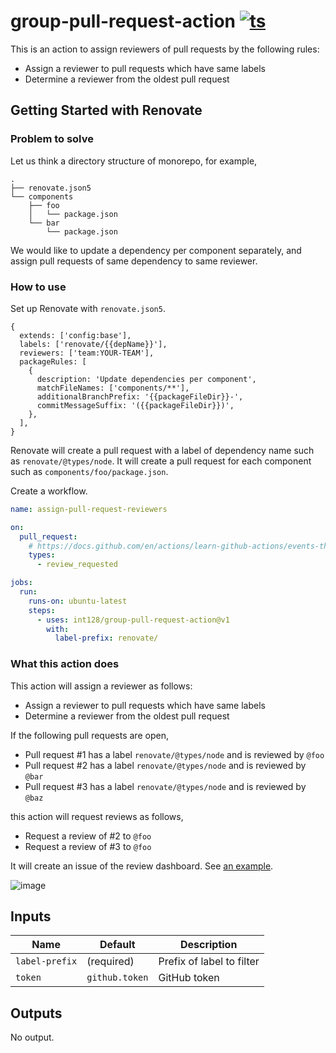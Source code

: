 # group-pull-request-action [![ts](https://github.com/int128/group-pull-request-action/actions/workflows/ts.yaml/badge.svg)](https://github.com/int128/group-pull-request-action/actions/workflows/ts.yaml)

This is an action to assign reviewers of pull requests by the following rules:

- Assign a reviewer to pull requests which have same labels
- Determine a reviewer from the oldest pull request

## Getting Started with Renovate

### Problem to solve

Let us think a directory structure of monorepo, for example,

```
.
├── renovate.json5
└── components
    ├── foo
    │   └── package.json
    └── bar
        └── package.json
```

We would like to update a dependency per component separately, and assign pull requests of same dependency to same reviewer.

### How to use

Set up Renovate with `renovate.json5`.

```json5
{
  extends: ['config:base'],
  labels: ['renovate/{{depName}}'],
  reviewers: ['team:YOUR-TEAM'],
  packageRules: [
    {
      description: 'Update dependencies per component',
      matchFileNames: ['components/**'],
      additionalBranchPrefix: '{{packageFileDir}}-',
      commitMessageSuffix: '({{packageFileDir}})',
    },
  ],
}
```

Renovate will create a pull request with a label of dependency name such as `renovate/@types/node`.
It will create a pull request for each component such as `components/foo/package.json`.

Create a workflow.

```yaml
name: assign-pull-request-reviewers

on:
  pull_request:
    # https://docs.github.com/en/actions/learn-github-actions/events-that-trigger-workflows#pull_request
    types:
      - review_requested

jobs:
  run:
    runs-on: ubuntu-latest
    steps:
      - uses: int128/group-pull-request-action@v1
        with:
          label-prefix: renovate/
```

### What this action does

This action will assign a reviewer as follows:

- Assign a reviewer to pull requests which have same labels
- Determine a reviewer from the oldest pull request

If the following pull requests are open,

- Pull request #1 has a label `renovate/@types/node` and is reviewed by `@foo`
- Pull request #2 has a label `renovate/@types/node` and is reviewed by `@bar`
- Pull request #3 has a label `renovate/@types/node` and is reviewed by `@baz`

this action will request reviews as follows,

- Request a review of #2 to `@foo`
- Request a review of #3 to `@foo`

It will create an issue of the review dashboard.
See [an example](https://github.com/int128/group-pull-request-action/issues/9).

![image](https://user-images.githubusercontent.com/321266/148638925-a9fc4109-6511-4baa-9304-777758efea96.png)

## Inputs

| Name           | Default        | Description               |
| -------------- | -------------- | ------------------------- |
| `label-prefix` | (required)     | Prefix of label to filter |
| `token`        | `github.token` | GitHub token              |

## Outputs

No output.

